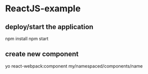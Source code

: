 # ReactJS-example

## deploy/start the application
npm install
npm start
## create new component
yo react-webpack:component my/namespaced/components/name
